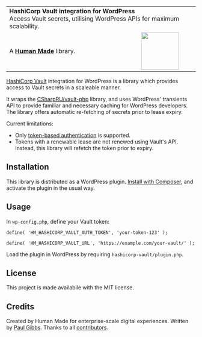 <table width="100%">
	<tr>
		<td align="left" width="100%" colspan="2">
			<strong>HashiCorp Vault integration for WordPress</strong><br />
			Access Vault secrets, utilising WordPress APIs for maximum scalability.
		</td>
	</tr>
	<tr>
		<td>
			A <strong><a href="https://humanmade.com/">Human Made</a></strong> library.
		</td>
		<td align="center">
			<img src="https://humanmade.com/content/themes/hmnmd/assets/images/hm-logo.svg" width="100" />
		</td>
	</tr>
</table>

[HashiCorp Vault](https://www.vaultproject.io) integration for WordPress is a library which provides access to Vault secrets in a scaleable manner.

It wraps the [CSharpRU/vault-php](https://github.com/CSharpRU/vault-php) library, and uses WordPress' transients API to provide familiar and necessary caching for WordPress developers. The library offers automatic re-fetching of secrets prior to lease expiry.

Current limitations:
 * Only [token-based authentication](https://learn.hashicorp.com/vault/getting-started/authentication#tokens) is supported.
 * Tokens with a renewable lease are not renewed using Vault's API. Instead, this library will refetch the token prior to expiry.

## Installation
This library is distributed as a WordPress plugin. [Install with Composer](https://getcomposer.org/doc/01-basic-usage.md#installing-dependencies), and activate the plugin in the usual way.

## Usage
In `wp-config.php`, define your Vault token:

`define( 'HM_HASHICORP_VAULT_AUTH_TOKEN', 'your-token-123' );`

`define( 'HM_HASHICORP_VAULT_URL', 'https://example.com/your-vault/' );`

Load the plugin in WordPress by requiring `hashicorp-vault/plugin.php`.

## License
This project is made availabile with the MIT license.

## Credits
Created by Human Made for enterprise-scale digital experiences. Written by [Paul Gibbs](https://github.com/paulgibbs). Thanks to all [contributors](https://github.com/humanmade/hashicorp-vault/graphs/contributors).
